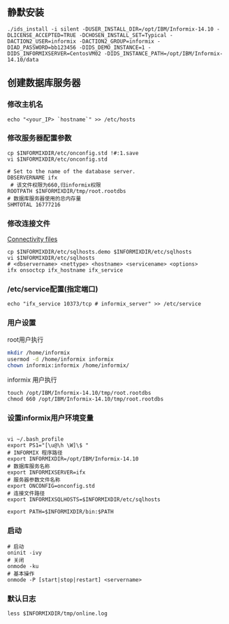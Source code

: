 



## 静默安装

```shell
./ids_install -i silent -DUSER_INSTALL_DIR=/opt/IBM/Informix-14.10 -DLICENSE_ACCEPTED=TRUE -DCHOSEN_INSTALL_SET=Typical -DACTION2_USER=informix -DACTION2_GROUP=informix -DIAD_PASSWORD=bb123456 -DIDS_DEMO_INSTANCE=1 -DIDS_INFORMIXSERVER=CentosVM02 -DIDS_INSTANCE_PATH=/opt/IBM/Informix-14.10/data
```

## 创建数据库服务器

### 修改主机名

```shell
echo "<your_IP> `hostname`" >> /etc/hosts
```

### 修改服务器配置参数

```shell
cp $INFORMIXDIR/etc/onconfig.std !#:1.save
vi $INFORMIXDIR/etc/onconfig.std

# Set to the name of the database server.
DBSERVERNAME ifx 
 # 该文件权限为660,归informix权限
ROOTPATH $INFORMIXDIR/tmp/root.rootdbs
# 数据库服务器使用的总内存量
SHMTOTAL 16777216 
```

### 修改连接文件

[Connectivity files](https://www.ibm.com/support/knowledgecenter/SSGU8G_14.1.0/com.ibm.admin.doc/ids_admin_0139.htm?view=kc#ids_admin_0139)

```shell
cp $INFORMIXDIR/etc/sqlhosts.demo $INFORMIXDIR/etc/sqlhosts
vi $INFORMIXDIR/etc/sqlhosts
# <dbservername> <nettype> <hostname> <servicename> <options>
ifx onsoctcp ifx_hostname ifx_service
```

### /etc/service配置(指定端口)

```
echo "ifx_service 10373/tcp # informix_server" >> /etc/service
```

### 用户设置

root用户执行

```bash
mkdir /home/informix
usermod -d /home/informix informix
chown informix:informix /home/informix/
```

informix 用户执行

```shell
touch /opt/IBM/Informix-14.10/tmp/root.rootdbs
chmod 660 /opt/IBM/Informix-14.10/tmp/root.rootdbs
```

### 设置informix用户环境变量

```shell

vi ~/.bash_profile
export PS1="[\u@\h \W]\$ "
# INFORMIX 程序路径
export INFORMIXDIR=/opt/IBM/Informix-14.10
# 数据库服务名称
export INFORMIXSERVER=ifx
# 服务器参数文件名称
export ONCONFIG=onconfig.std
# 连接文件路径
export INFORMIXSQLHOSTS=$INFORMIXDIR/etc/sqlhosts

export PATH=$INFORMIXDIR/bin:$PATH
```

### 启动

```shell
# 启动
oninit -ivy
# 关闭
onmode -ku
# 基本操作
onmode -P [start|stop|restart] <servername>
```

### 默认日志

```shell
less $INFORMIXDIR/tmp/online.log
```

